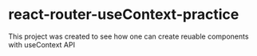 # react-router-useContext-practice
This project was created to see how one can create reuable components with useContext API

